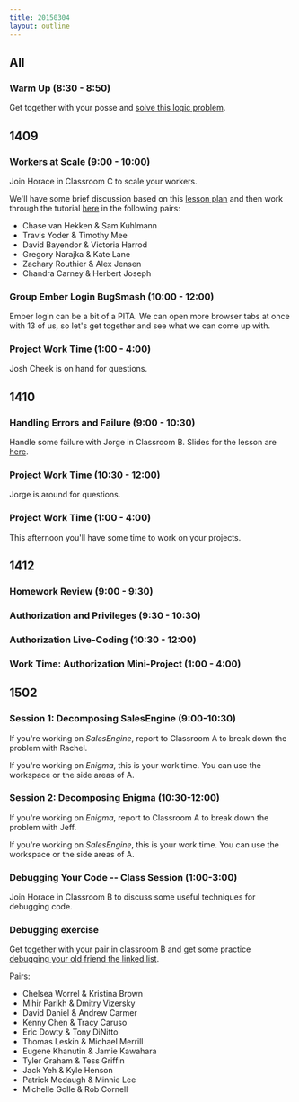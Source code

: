 ```yaml
---
title: 20150304
layout: outline
---
```


## All

### Warm Up (8:30 - 8:50)

Get together with your posse and [solve this logic problem](http://cl.ly/0X353Q2X2H0f).

## 1409

### Workers at Scale (9:00 - 10:00)

Join Horace in Classroom C to scale your workers.

We'll have some brief discussion based on this [lesson plan](https://github.com/turingschool/lesson_plans/blob/master/ruby_04-apis_and_scalability/workers_at_scale.markdown) and then work through the tutorial [here](http://tutorials.jumpstartlab.com/topics/performance/small_background_jobs.html) in the following pairs:

* Chase van Hekken & Sam Kuhlmann
* Travis Yoder & Timothy Mee
* David Bayendor & Victoria Harrod
* Gregory Narajka & Kate Lane
* Zachary Routhier & Alex Jensen
* Chandra Carney & Herbert Joseph

### Group Ember Login BugSmash (10:00 - 12:00)

Ember login can be a bit of a PITA. We can open more browser tabs at
once with 13 of us, so let's get together and see what we can come up
with.

### Project Work Time (1:00 - 4:00)

Josh Cheek is on hand for questions.

## 1410

### Handling Errors and Failure (9:00 - 10:30)

Handle some failure with Jorge in Classroom B. Slides for the lesson are [here](https://www.dropbox.com/s/gadq54bdh8arew7/Turing%20-%20Handling%20Errors%20in%20Rails.key?dl=0).

### Project Work Time (10:30 - 12:00)

Jorge is around for questions.

### Project Work Time (1:00 - 4:00)

This afternoon you'll have some time to work on your projects.

## 1412

### Homework Review (9:00 - 9:30)

### Authorization and Privileges (9:30 - 10:30)

### Authorization Live-Coding (10:30 - 12:00)

### Work Time: Authorization Mini-Project (1:00 - 4:00)

## 1502

### Session 1: Decomposing SalesEngine (9:00-10:30)

If you're working on *SalesEngine*, report to Classroom A to break down the problem
with Rachel.

If you're working on *Enigma*, this is your work time. You can use the workspace
or the side areas of A.

### Session 2: Decomposing Enigma (10:30-12:00)

If you're working on *Enigma*, report to Classroom A to break down the problem
with Jeff.

If you're working on *SalesEngine*, this is your work time. You can use the workspace
or the side areas of A.

### Debugging Your Code -- Class Session (1:00-3:00)

Join Horace in Classroom B to discuss some useful techniques for debugging code.

### Debugging exercise

Get together with your pair in classroom B and get some practice [debugging your old friend the linked list](https://github.com/turingschool-examples/data_structures_and_algorithms/tree/master/linked_lists).

Pairs:

* Chelsea Worrel & Kristina Brown
* Mihir Parikh & Dmitry Vizersky
* David Daniel & Andrew Carmer
* Kenny Chen & Tracy Caruso
* Eric Dowty & Tony DiNitto
* Thomas Leskin & Michael Merrill
* Eugene Khanutin & Jamie Kawahara
* Tyler Graham & Tess Griffin
* Jack Yeh & Kyle Henson
* Patrick Medaugh & Minnie Lee
* Michelle Golle & Rob Cornell
